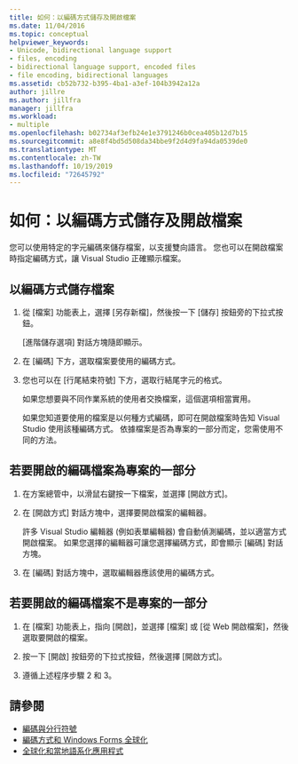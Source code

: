 ```yaml
---
title: 如何：以編碼方式儲存及開啟檔案
ms.date: 11/04/2016
ms.topic: conceptual
helpviewer_keywords:
- Unicode, bidirectional language support
- files, encoding
- bidirectional language support, encoded files
- file encoding, bidirectional languages
ms.assetid: cb52b732-b395-4ba1-a3ef-104b3942a12a
author: jillre
ms.author: jillfra
manager: jillfra
ms.workload:
- multiple
ms.openlocfilehash: b02734af3efb24e1e3791246b0cea405b12d7b15
ms.sourcegitcommit: a8e8f4bd5d508da34bbe9f2d4d9fa94da0539de0
ms.translationtype: MT
ms.contentlocale: zh-TW
ms.lasthandoff: 10/19/2019
ms.locfileid: "72645792"
---
```

# <a name="how-to-save-and-open-files-with-encoding"></a>如何：以編碼方式儲存及開啟檔案

您可以使用特定的字元編碼來儲存檔案，以支援雙向語言。 您也可以在開啟檔案時指定編碼方式，讓 Visual Studio 正確顯示檔案。

## <a name="to-save-a-file-with-encoding"></a>以編碼方式儲存檔案

1. 從 [檔案] 功能表上，選擇 [另存新檔]，然後按一下 [儲存] 按鈕旁的下拉式按鈕。

     [進階儲存選項] 對話方塊隨即顯示。

2. 在 [編碼] 下方，選取檔案要使用的編碼方式。

3. 您也可以在 [行尾結束符號] 下方，選取行結尾字元的格式。

     如果您想要與不同作業系統的使用者交換檔案，這個選項相當實用。

     如果您知道要使用的檔案是以何種方式編碼，即可在開啟檔案時告知 Visual Studio 使用該種編碼方式。 依據檔案是否為專案的一部分而定，您需使用不同的方法。

## <a name="to-open-an-encoded-file-that-is-part-of-a-project"></a>若要開啟的編碼檔案為專案的一部分

1. 在方案總管中，以滑鼠右鍵按一下檔案，並選擇 [開啟方式]。

2. 在 [開啟方式] 對話方塊中，選擇要開啟檔案的編輯器。

     許多 Visual Studio 編輯器 (例如表單編輯器) 會自動偵測編碼，並以適當方式開啟檔案。 如果您選擇的編輯器可讓您選擇編碼方式，即會顯示 [編碼] 對話方塊。

3. 在 [編碼] 對話方塊中，選取編輯器應該使用的編碼方式。

## <a name="to-open-an-encoded-file-that-is-not-part-of-a-project"></a>若要開啟的編碼檔案不是專案的一部分

1. 在 [檔案] 功能表上，指向 [開啟]，並選擇 [檔案] 或 [從 Web 開啟檔案]，然後選取要開啟的檔案。

2. 按一下 [開啟] 按鈕旁的下拉式按鈕，然後選擇 [開啟方式]。

3. 遵循上述程序步驟 2 和 3。

## <a name="see-also"></a>請參閱

- [編碼與分行符號](encodings-and-line-breaks.md)
- [編碼方式和 Windows Forms 全球化](/dotnet/framework/winforms/advanced/encoding-and-windows-forms-globalization)
- [全球化和當地語系化應用程式](../ide/globalizing-and-localizing-applications.md)